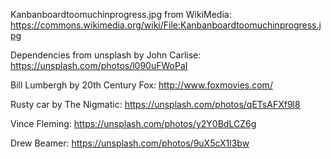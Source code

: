 Kanbanboardtoomuchinprogress.jpg from WikiMedia: https://commons.wikimedia.org/wiki/File:Kanbanboardtoomuchinprogress.jpg

Dependencies from unsplash by John Carlise:
https://unsplash.com/photos/l090uFWoPaI

Bill Lumbergh by 20th Century Fox:
http://www.foxmovies.com/

Rusty car by The Nigmatic:
https://unsplash.com/photos/qETsAFXf9l8

Vince Fleming:
https://unsplash.com/photos/y2Y0BdLCZ6g

Drew Beamer: https://unsplash.com/photos/9uX5cX1l3bw